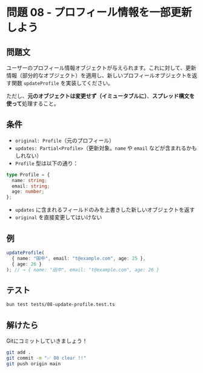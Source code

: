 # 問題 08 - プロフィール情報を一部更新しよう

## 問題文

ユーザーのプロフィール情報オブジェクトが与えられます。これに対して、更新情報（部分的なオブジェクト）を適用し、新しいプロフィールオブジェクトを返す関数 `updateProfile` を実装してください。

ただし、**元のオブジェクトは変更せず（イミュータブルに）**、**スプレッド構文を使って**処理すること。

## 条件

- `original: Profile`（元のプロフィール）
- `updates: Partial<Profile>`（更新対象。`name` や `email` などが含まれるかもしれない）
- `Profile` 型は以下の通り：

```ts
type Profile = {
  name: string;
  email: string;
  age: number;
};
```

- `updates` に含まれるフィールドのみを上書きした新しいオブジェクトを返す
- `original` を直接変更してはいけない

## 例

```ts
updateProfile(
  { name: "田中", email: "t@example.com", age: 25 },
  { age: 26 }
); // → { name: "田中", email: "t@example.com", age: 26 }
```

## テスト

```bash
bun test tests/08-update-profile.test.ts
```

## 解けたら

Gitにコミットしていきましょう！

```bash
git add .
git commit -m "✅ 08 clear !!"
git push origin main
```
